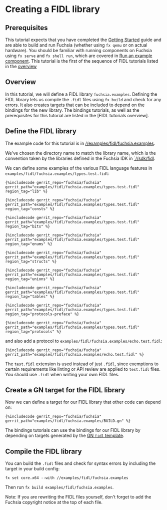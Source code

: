 # Creating a FIDL library

## Prerequisites

This tutorial expects that you have completed the [Getting Started][getting-started]
guide and are able to build and run Fuchsia (whether using `fx qemu` or on actual
hardware). You should be familiar with running components on Fuchsia using
`fx serve` and `fx shell run`, which are covered in [Run an example component][component].
This tutorial is the first of the sequence of FIDL tutorials listed in the [overview][overview]

## Overview

In this tutorial, we will define a FIDL library `fuchsia.examples`. Defining the
FIDL library lets us compile the `.fidl` files using `fx build` and check for any errors.
It also creates targets that can be included to depend on the bindings for the
new library. The bindings tutorials, as well as the prerequisites for this tutorial are
listed in the [FIDL tutorials overview].

## Define the FIDL library

The example code for this tutorial is in
[//examples/fidl/fuchsia.examples](/examples/fidl/fuchsia.examples).

We've chosen the directory name to match the library name, which is the
convention taken by the libraries defined in the Fuchsia IDK in
[`//sdk/fidl][sdk].

We can define some examples of the various FIDL language features in
`examples/fidl/fuchsia.examples/types.test.fidl`:

```fidl
{%includecode gerrit_repo="fuchsia/fuchsia" gerrit_path="examples/fidl/fuchsia.examples/types.test.fidl" region_tag="lib" %}

{%includecode gerrit_repo="fuchsia/fuchsia" gerrit_path="examples/fidl/fuchsia.examples/types.test.fidl" region_tag="consts" %}

{%includecode gerrit_repo="fuchsia/fuchsia" gerrit_path="examples/fidl/fuchsia.examples/types.test.fidl" region_tag="bits" %}

{%includecode gerrit_repo="fuchsia/fuchsia" gerrit_path="examples/fidl/fuchsia.examples/types.test.fidl" region_tag="enums" %}

{%includecode gerrit_repo="fuchsia/fuchsia" gerrit_path="examples/fidl/fuchsia.examples/types.test.fidl" region_tag="structs" %}

{%includecode gerrit_repo="fuchsia/fuchsia" gerrit_path="examples/fidl/fuchsia.examples/types.test.fidl" region_tag="unions" %}

{%includecode gerrit_repo="fuchsia/fuchsia" gerrit_path="examples/fidl/fuchsia.examples/types.test.fidl" region_tag="tables" %}

{%includecode gerrit_repo="fuchsia/fuchsia" gerrit_path="examples/fidl/fuchsia.examples/types.test.fidl" region_tag="protocols-preface" %}

{%includecode gerrit_repo="fuchsia/fuchsia" gerrit_path="examples/fidl/fuchsia.examples/types.test.fidl" region_tag="protocols" %}
```

and also add a protocol to `examples/fidl/fuchsia.examples/echo.test.fidl`:

```fidl
{%includecode gerrit_repo="fuchsia/fuchsia" gerrit_path="examples/fidl/fuchsia.examples/echo.test.fidl" %}
```

The `test.fidl` extension is used instead of just `.fidl`, since
exemptions to certain requirements like linting or API review are applied to
`test.fidl` files. You should use `.fidl` when writing your own FIDL files.

## Create a GN target for the FIDL library

Now we can define a target for our FIDL library that other code can depend on:

```gn
{%includecode gerrit_repo="fuchsia/fuchsia" gerrit_path="examples/fidl/fuchsia.examples/BUILD.gn" %}
```

The bindings tutorials can use the bindings for our FIDL library
by depending on targets generated by the [GN `fidl` template][fidl-template].

## Compile the FIDL library

You can build the `.fidl` files and check for syntax errors by including the
target in your build config:

    fx set core.x64 --with //examples/fidl/fuchsia.examples

Then run `fx build examples/fidl/fuchsia.examples`.

Note: If you are rewriting the FIDL files yourself, don't forget to add the
Fuchsia copyright notice at the top of each file.

<!-- xrefs -->
[sdk]: /sdk/fidl
[fidl-template]: /build/fidl/fidl.gni
[overview]: /docs/development/languages/fidl/tutorials/overview.md
[getting-started]: /docs/getting_started.md
[component]: /docs/development/run/run-examples.md

